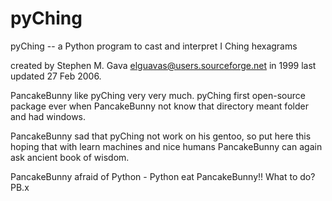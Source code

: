 # pyChing
pyChing -- a Python program to cast and interpret I Ching hexagrams

created by Stephen M. Gava <elguavas@users.sourceforge.net> in 1999
last updated 27 Feb 2006.

PancakeBunny like pyChing very very much. pyChing first open-source package ever
when PancakeBunny not know that directory meant folder and had windows.

PancakeBunny sad that pyChing not work on his gentoo, so put here this
hoping that with learn machines and nice humans PancakeBunny can again
ask ancient book of wisdom.

PancakeBunny afraid of Python - Python eat PancakeBunny!!
What to do?
PB.x

